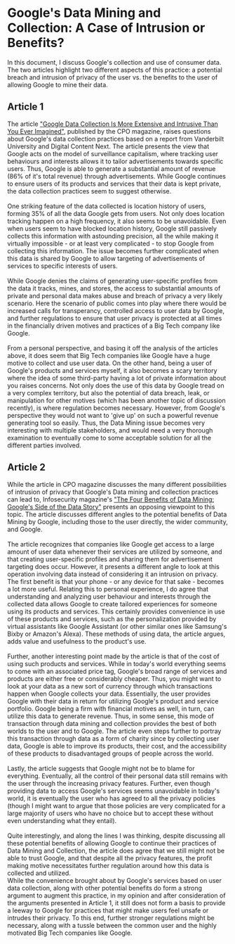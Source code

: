 # Google's Data Mining and Collection: A Case of Intrusion or Benefits?
In this document, I discuss Google's collection and use of consumer data. The two articles highlight two different aspects of this practice: a potential breach and intrusion of privacy of the user vs. the benefits to the user of allowing Google to mine their data.

## Article 1
The article ["Google Data Collection Is More Extensive and Intrusive Than You Ever Imagined"](https://www.cpomagazine.com/data-privacy/google-data-collection-is-more-extensive-and-intrusive-than-you-ever-imagined/), published by the CPO magazine, raises questions about Google's data collection practices based on a report from Vanderbilt University and Digital Content Next. The article presents the view that Google acts on the model of surveillance capitalism, where tracking user behaviours and interests allows it to tailor advertisements towards specific users. Thus, Google is able to generate a substantial amount of revenue (86% of it's total revenue) through advertisements. While Google continues to ensure users of its products and services that their data is kept private, the data collection practices seem to suggest otherwise. <br><br>
One striking feature of the data collected is location history of users, forming 35% of all the data Google gets from users. Not only does location tracking happen on a high frequency, it also seems to be unavoidable. Even when users seem to have blocked location history, Google still passively collects this information with astounding precision, all the while making it virtually impossible - or at least very complicated - to stop Google from collecting this information. The issue becomes further complicated when this data is shared by Google to allow targeting of advertisements of services to specific interests of users.  <br><br>
While Google denies the claims of generating user-specific profiles from the data it tracks, mines, and stores, the access to substantial amounts of private and personal data makes abuse and breach of privacy a very likely scenario. Here the scenario of public comes into play where there would be increased calls for transperancy, controlled access to user data by Google, and further regulations to ensure that user privacy is protected at all times in the financially driven motives and practices of a Big Tech company like Google.<br><br>
From a personal perspective, and basing it off the analysis of the articles above, it does seem that Big Tech companies like Google have a huge motive to collect and use user data. On the other hand, being a user of Google's products and services myself, it also becomes a scary territory where the idea of some third-party having a lot of private information about you raises concerns. Not only does the use of this data by Google tread on a very complex territory, but also the potential of data breach, leak, or manipulation for other motives (which has been another topic of discussion recently), is where regulation becomes necessary. However, from Google's perspective they would not want to 'give up' on such a powerful revenue generating tool so easily. Thus, the Data Mining issue becomes very interesting with multiple stakeholders, and would need a very thorough examination to eventually come to some acceptable solution for all the different parties involved.

## Article 2
While the article in CPO magazine discusses the many different possibilities of intrusion of privacy that Google's Data mining and collection practices can lead to, Infosecurity magazine's ["The Four Benefits of Data Mining: Google's Side of the Data Story"](https://www.infosecurity-magazine.com/next-gen-infosec/four-benefits-data-mining-google/) presents an opposing viewpoint to this topic. The article discusses different angles to the potential benefits of Data Mining by Google, including those to the user directly, the wider community, and Google. <br><br>
The article recognizes that companies like Google get access to a large amount of user data whenever their services are utilized by someone, and that creating user-specific profiles and sharing them for advertisement targeting does occur. However, it presents a different angle to look at this operation involving data instead of considering it an intrusion on privacy. The first benefit is that your phone - or any device for that sake - becomes a lot more useful. Relating this to personal experience, I do agree that understanding and analyzing user behaviour and interests through the collected data allows Google to create tailored experiences for someone using its products and services. This certainly provides convenience in use of these products and services, such as the personalization provided by virtual assistants like Google Assistant (or other similar ones like Samsung's Bixby or Amazon's Alexa). These methods of using data, the article argues, adds value and usefulness to the product's use. <br><br>
Further, another interesting point made by the article is that of the cost of using such products and services. While in today's world everything seems to come with an associated price tag, Google's broad range of services and products are either free or considerably cheaper. Thus, you might want to look at your data as a new sort of currency through which transactions happen when Google collects your data. Essentially, the user provides Google with their data in return for utilizing Google's product and service portfolio. Google being a firm with financial motives as well, in turn, can utilize this data to generate revenue. Thus, in some sense, this mode of transaction through data mining and collection provides the best of both worlds to the user and to Google. The article even steps further to portray this transaction through data as a form of charity since by collecting user data, Google is able to improve its products, their cost, and the accessibility of these products to disadvantaged groups of people across the world.<br><br>
Lastly, the article suggests that Google might not be to blame for everything. Eventually, all the control of their personal data still remains with the user through the increasing privacy features. Further, even though providing data to access Google's services seems unavoidable in today's world, it is eventually the user who has agreed to all the privacy policies (though I might want to argue that those policies are very complicated for a large majority of users who have no choice but to accept these without even understanding what they entail). <br><br>
Quite interestingly, and along the lines I was thinking, despite discussing all these potential benefits of allowing Google to continue their practices of Data Mining and Collection, the article does agree that we still might not be able to trust Google, and that despite all the privacy features, the profit making motive necessitates further regulation around how this data is collected and utilized. <br>
While the convenience brought about by Google's services based on user data collection, along with other potential benefits do form a strong argument to augment this practice, in my opinion and after consideration of the arguments presented in Article 1, it still does not form a basis to provide a leeway to Google for practices that might make users feel unsafe or intrudes their privacy. To this end, further stronger regulations might be necessary, along with a tussle between the common user and the highly motivated Big Tech companies like Google.